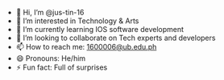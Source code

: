 - 👋 Hi, I’m @jus-tin-16
- 👀 I’m interested in Technology & Arts
- 🌱 I’m currently learning IOS software development
- 💞️ I’m looking to collaborate on Tech experts and developers
- 📫 How to reach me: 1600006@ub.edu.ph
- 😄 Pronouns: He/him
- ⚡ Fun fact: Full of surprises

<!---
jus-tin-16/jus-tin-16 is a ✨ special ✨ repository because its `README.md` (this file) appears on your GitHub profile.
You can click the Preview link to take a look at your changes.
--->
